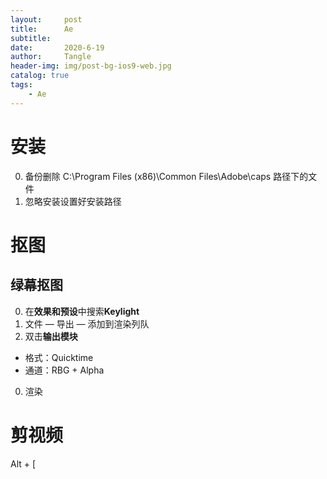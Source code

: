 ```yaml
---
layout:     post
title:      Ae
subtitle:   
date:       2020-6-19
author:     Tangle
header-img: img/post-bg-ios9-web.jpg
catalog: true
tags:
    - Ae
---
```


# 安装

0. 备份删除 C:\Program Files (x86)\Common Files\Adobe\caps 路径下的文件
0. 忽略安装设置好安装路径

# 抠图

## 绿幕抠图

0. 在**效果和预设**中搜索**Keylight**
0. 文件 — 导出 — 添加到渲染列队
0. 双击**输出模块**
- 格式：Quicktime
- 通道：RBG + Alpha
0. 渲染

# 剪视频

Alt + [
